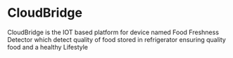 # CloudBridge
CloudBridge is the IOT based platform for device named Food Freshness Detector which detect quality of food stored in refrigerator ensuring quality food and a healthy Lifestyle
